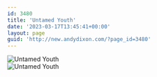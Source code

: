 ```yaml
---
id: 3480
title: 'Untamed Youth'
date: '2023-03-17T13:45:41+00:00'
layout: page
guid: 'http://new.andydixon.com/?page_id=3480'
---
```


![Untamed Youth](https://i0.wp.com/assets.g8x2.ldn.idrivee2-23.com/posters/Untamed%20Youth%2001.jpg?w=1200&ssl=1 "Untamed Youth")  
![Untamed Youth](https://i0.wp.com/assets.g8x2.ldn.idrivee2-23.com/posters/Untamed%20Youth%2002.jpg?w=1200&ssl=1 "Untamed Youth")